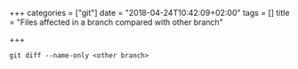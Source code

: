 +++
categories = ["git"]
date = "2018-04-24T10:42:09+02:00"
tags = []
title = "Files affected in a branch compared with other branch"

+++
<!--more-->

```
git diff --name-only <other branch>
```